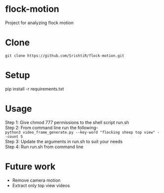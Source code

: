 # flock-motion
Project for analyzing flock motion

# Clone
`git clone https://github.com/SrishtiR/flock-motion.git`

# Setup
pip install -r requirements.txt

# Usage
Step 1: Give chmod 777 permissions to the shell script run.sh <br>
Step 2: From command line run the following- <br>
`python3 video_frame_generate.py --key-word "flocking sheep top view" --count 5` <br>
Step 3: Update the arguments in run.sh to suit your needs <br>
Step 4: Run run.sh from command line

# Future work
* Remove camera motion
* Extract only top view videos
